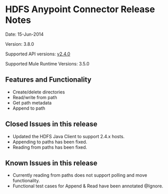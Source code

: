 HDFS Anypoint Connector Release Notes
=====================================

Date: 15-Jun-2014

Version: 3.8.0

Supported API versions: [v2.4.0](http://hadoop.apache.org/docs/r2.4.0/api/)

Supported Mule Runtime Versions: 3.5.0

Features and Functionality
--------------------------

* Create/delete directories
* Read/write from path
* Get path metadata
* Append to path

Closed Issues in this release
-----------------------------

* Updated the HDFS Java Client to support 2.4.x hosts.
* Appending to paths has been fixed.
* Reading from paths has been fixed.

Known Issues in this release
----------------------------

* Currently reading from paths does not support polling and move functionality.
* Functional test cases for Append & Read have been annotated @Ignore.
